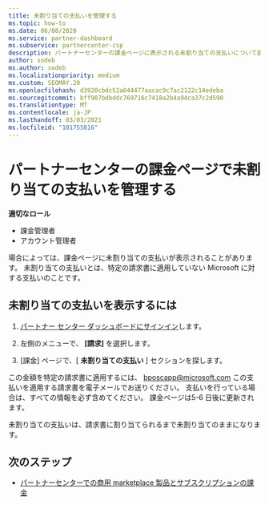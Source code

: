 ```yaml
---
title: 未割り当ての支払いを管理する
ms.topic: how-to
ms.date: 06/08/2020
ms.service: partner-dashboard
ms.subservice: partnercenter-csp
description: パートナーセンターの課金ページに表示される未割り当ての支払いについて説明します。 また、請求書に適用する方法についても説明します。
author: sodeb
ms.author: sodeb
ms.localizationpriority: medium
ms.custom: SEOMAY.20
ms.openlocfilehash: d3920cbdc52a844477aacac9c7ac2122c14edeba
ms.sourcegitcommit: bff907bdbddc769716c7418a2b4a94ca37c2d590
ms.translationtype: MT
ms.contentlocale: ja-JP
ms.lasthandoff: 03/03/2021
ms.locfileid: "101755816"
---
```

# <a name="manage-unallocated-payments-on-your-partner-center-billing-page"></a>パートナーセンターの課金ページで未割り当ての支払いを管理する

**適切なロール**

- 課金管理者
- アカウント管理者

場合によっては、課金ページに未割り当ての支払いが表示されることがあります。 未割り当ての支払いとは、特定の請求書に適用していない Microsoft に対する支払いのことです。

## <a name="to-view-your-unallocated-payments"></a>未割り当ての支払いを表示するには

1. [パートナー センター ダッシュボードにサインイン](https://partner.microsoft.com/dashboard/home)します。

2. 左側のメニューで、 **[請求]** を選択します。

3. [課金] ページで、[ **未割り当ての支払い** ] セクションを探します。 

この金額を特定の請求書に適用するには、 bposcapp@microsoft.com この支払いを適用する請求書を電子メールでお送りください。 支払いを行っている場合は、すべての情報を必ず含めてください。 課金ページは5-6 日後に更新されます。 

未割り当ての支払いは、請求書に割り当てられるまで未割り当てのままになります。 

## <a name="next-steps"></a>次のステップ

- [パートナーセンターでの商用 marketplace 製品とサブスクリプションの課金](csp-commercial-marketplace-billing.md)